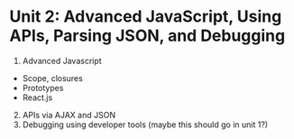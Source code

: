 # Unit 2: Advanced JavaScript, Using APIs, Parsing JSON, and Debugging

1. Advanced Javascript
 - Scope, closures
 - Prototypes
 - React.js
2. APIs via AJAX and JSON
3. Debugging using developer tools (maybe this should go in unit 1?)


